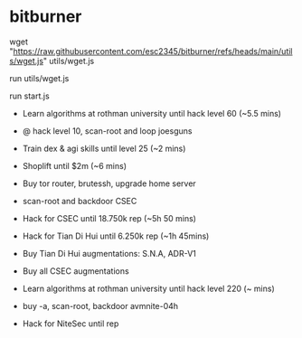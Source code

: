 # bitburner

wget "https://raw.githubusercontent.com/esc2345/bitburner/refs/heads/main/utils/wget.js" utils/wget.js

run utils/wget.js

run start.js



* Learn algorithms at rothman university until hack level 60 (~5.5 mins)
* @ hack level 10, scan-root and loop joesguns
* Train dex & agi skills until level 25 (~2 mins)
* Shoplift until $2m (~6 mins)
* Buy tor router, brutessh, upgrade home server
* scan-root and backdoor CSEC
* Hack for CSEC until 18.750k rep (~5h 50 mins)
* Hack for Tian Di Hui until 6.250k rep (~1h 45mins)
* Buy Tian Di Hui augmentations: S.N.A, ADR-V1
* Buy all CSEC augmentations

* Learn algorithms at rothman university until hack level 220 (~ mins)
* buy -a, scan-root, backdoor avmnite-04h
* Hack for NiteSec until rep 


